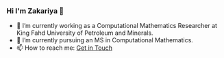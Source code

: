 ### Hi I'm Zakariya 👋
- 🔭 I’m currently working as a Computational Mathematics Researcher at King Fahd University of Petroleum and Minerals.
- 🌱 I’m currently pursuing an MS in Computational Mathematics.
- 📫 How to reach me: [Get in Touch](https://www.linkedin.com/in/mzakariya/)


